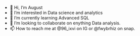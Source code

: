 - 👋 Hi, I’m August
- 👀 I’m interested in Data science and analytics
- 🌱 I’m currently learning Advanced SQL 
- 💞️ I’m looking to collaborate on enything Data analysis.
- 📫 How to reach me at @96_ixvi on IG or @fwybrhiz on snap.

<!---
August-96/August-96 is a ✨ special ✨ repository because its `README.md` (this file) appears on your GitHub profile.
You can click the Preview link to take a look at your changes.
--->
